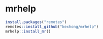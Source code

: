 # mrhelp

```R
install.packages("remotes")
remotes::install_github("kexhong/mrhelp")
mrhelp::install_mr()
```
